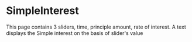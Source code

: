 # SimpleInterest
This page contains 3 sliders, time, principle amount, rate of interest.  A text displays the Simple interest on the basis of slider's value
